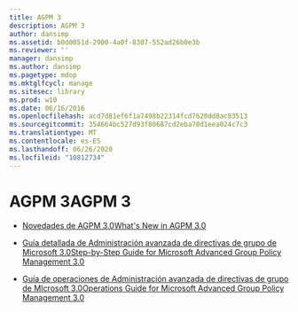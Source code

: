 ```yaml
---
title: AGPM 3
description: AGPM 3
author: dansimp
ms.assetid: b0d0051d-2900-4a0f-8307-552ad26b0e3b
ms.reviewer: ''
manager: dansimp
ms.author: dansimp
ms.pagetype: mdop
ms.mktglfcycl: manage
ms.sitesec: library
ms.prod: w10
ms.date: 06/16/2016
ms.openlocfilehash: acd7d81ef6f1a7498b22314fcd7620dd8ac83513
ms.sourcegitcommit: 354664bc527d93f80687cd2eba70d1eea024c7c3
ms.translationtype: MT
ms.contentlocale: es-ES
ms.lasthandoff: 06/26/2020
ms.locfileid: "10812734"
---
```

# <span data-ttu-id="d0a59-103">AGPM 3</span><span class="sxs-lookup"><span data-stu-id="d0a59-103">AGPM 3</span></span>


-   [<span data-ttu-id="d0a59-104">Novedades de AGPM 3.0</span><span class="sxs-lookup"><span data-stu-id="d0a59-104">What's New in AGPM 3.0</span></span>](whats-new-in-agpm-30.md)

-   [<span data-ttu-id="d0a59-105">Guía detallada de Administración avanzada de directivas de grupo de Microsoft 3.0</span><span class="sxs-lookup"><span data-stu-id="d0a59-105">Step-by-Step Guide for Microsoft Advanced Group Policy Management 3.0</span></span>](step-by-step-guide-for-microsoft-advanced-group-policy-management-30.md)

-   [<span data-ttu-id="d0a59-106">Guía de operaciones de Administración avanzada de directivas de grupo de MIcrosoft 3.0</span><span class="sxs-lookup"><span data-stu-id="d0a59-106">Operations Guide for Microsoft Advanced Group Policy Management 3.0</span></span>](operations-guide-for-microsoft-advanced-group-policy-management-30-agpm30ops.md)

 

 





